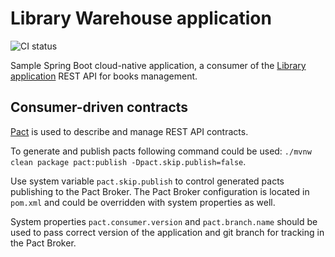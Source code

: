 # Library Warehouse application

![CI status](https://github.com/xpinjection/library-warehouse/actions/workflows/maven.yml/badge.svg)

Sample Spring Boot cloud-native application, a consumer of the [Library application](https://github.com/xpinjection/test-driven-spring-boot/) REST API for books management.

## Consumer-driven contracts

[Pact](https://docs.pact.io/) is used to describe and manage REST API contracts.

To generate and publish pacts following command could be used: `./mvnw clean package pact:publish -Dpact.skip.publish=false`.

Use system variable `pact.skip.publish` to control generated pacts publishing to the Pact Broker. The Pact Broker configuration is located in `pom.xml` and could be overridden with system properties as well.

System properties `pact.consumer.version` and `pact.branch.name` should be used to pass correct version of the application and git branch for tracking in the Pact Broker.
